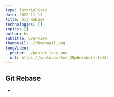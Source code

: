 ```yaml
---
type: TutorialStep
date: 2022-11-11
title: Git Rebase
technologies: []
topics: []
author: hs
subtitle: Overview
thumbnail: ./thumbnail.png
longVideo:
  poster: ./poster_long.png
  url: https://youtu.be/Ase_X9p6exw&start=13s
---
```


## Git Rebase

- 